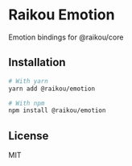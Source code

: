 # Raikou Emotion

Emotion bindings for @raikou/core

## Installation

```bash
# With yarn
yarn add @raikou/emotion

# With npm
npm install @raikou/emotion
```

## License

MIT

